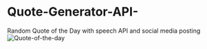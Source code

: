 # Quote-Generator-API-
Random Quote of the Day with speech API and social media posting
![Quote-of-the-day](https://user-images.githubusercontent.com/100304655/182685017-7f825ad4-a81c-4c3d-9fbd-5998d3e44123.png)
